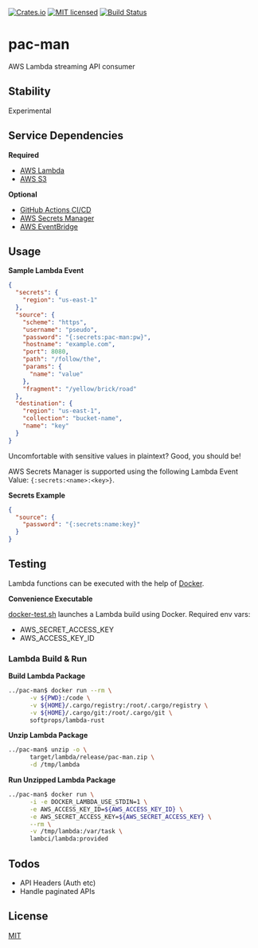 [![Crates.io](https://img.shields.io/crates/v/pac-man.svg)](https://crates.io/crates/pac-man)
[![MIT licensed](https://img.shields.io/badge/license-MIT-blue.svg)](https://github.com/gregl83/pac-man/blob/master/LICENSE)
[![Build Status](https://github.com/gregl83/pac-man/workflows/CI/badge.svg?branch=main)](https://github.com/gregl83/pac-man/actions?query=workflow%3ACI+branch%3Amain)
# pac-man

AWS Lambda streaming API consumer

## Stability

Experimental

## Service Dependencies

**Required**

- [AWS Lambda](https://aws.amazon.com/lambda/)
- [AWS S3](https://aws.amazon.com/s3/)

**Optional**

- [GitHub Actions CI/CD](https://github.com/features/actions)
- [AWS Secrets Manager](https://aws.amazon.com/secrets-managser/)
- [AWS EventBridge](https://aws.amazon.com/eventbridge/)

## Usage

**Sample Lambda Event**

```json
{
  "secrets": {
    "region": "us-east-1"
  },
  "source": {
    "scheme": "https",
    "username": "pseudo",
    "password": "{:secrets:pac-man:pw}",
    "hostname": "example.com",
    "port": 8080,
    "path": "/follow/the",
    "params": {
      "name": "value"    
    },
    "fragment": "/yellow/brick/road"
  },
  "destination": {
    "region": "us-east-1",
    "collection": "bucket-name",
    "name": "key"
  }
}
```

Uncomfortable with sensitive values in plaintext? Good, you should be!

AWS Secrets Manager is supported using the following Lambda Event Value: `{:secrets:<name>:<key>}`.

**Secrets Example**

```json
{
  "source": {
    "password": "{:secrets:name:key}"
  }
}
``` 

## Testing

Lambda functions can be executed with the help of [Docker](https://github.com/awslabs/aws-lambda-rust-runtime#docker).

**Convenience Executable**

[docker-test.sh](/docker-test.sh) launches a Lambda build using Docker. Required env vars:
- AWS_SECRET_ACCESS_KEY
- AWS_ACCESS_KEY_ID

### Lambda Build & Run

**Build Lambda Package**
```bash
../pac-man$ docker run --rm \
      -v ${PWD}:/code \
      -v ${HOME}/.cargo/registry:/root/.cargo/registry \
      -v ${HOME}/.cargo/git:/root/.cargo/git \
      softprops/lambda-rust
```

**Unzip Lambda Package**
```bash
../pac-man$ unzip -o \
      target/lambda/release/pac-man.zip \
      -d /tmp/lambda
```

**Run Unzipped Lambda Package**
```bash
../pac-man$ docker run \
      -i -e DOCKER_LAMBDA_USE_STDIN=1 \
      -e AWS_ACCESS_KEY_ID=${AWS_ACCESS_KEY_ID} \
      -e AWS_SECRET_ACCESS_KEY=${AWS_SECRET_ACCESS_KEY} \
      --rm \
      -v /tmp/lambda:/var/task \
      lambci/lambda:provided
```

## Todos

- API Headers (Auth etc)
- Handle paginated APIs

## License

[MIT](LICENSE)
